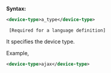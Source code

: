 **Syntax:**

```xml
<device-type>a_type</device-type>
```

` [Required for a language definition]`

It specifies the device type.

Example,

```xml
<device-type>ajax</device-type>
```


